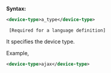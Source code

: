 **Syntax:**

```xml
<device-type>a_type</device-type>
```

` [Required for a language definition]`

It specifies the device type.

Example,

```xml
<device-type>ajax</device-type>
```


